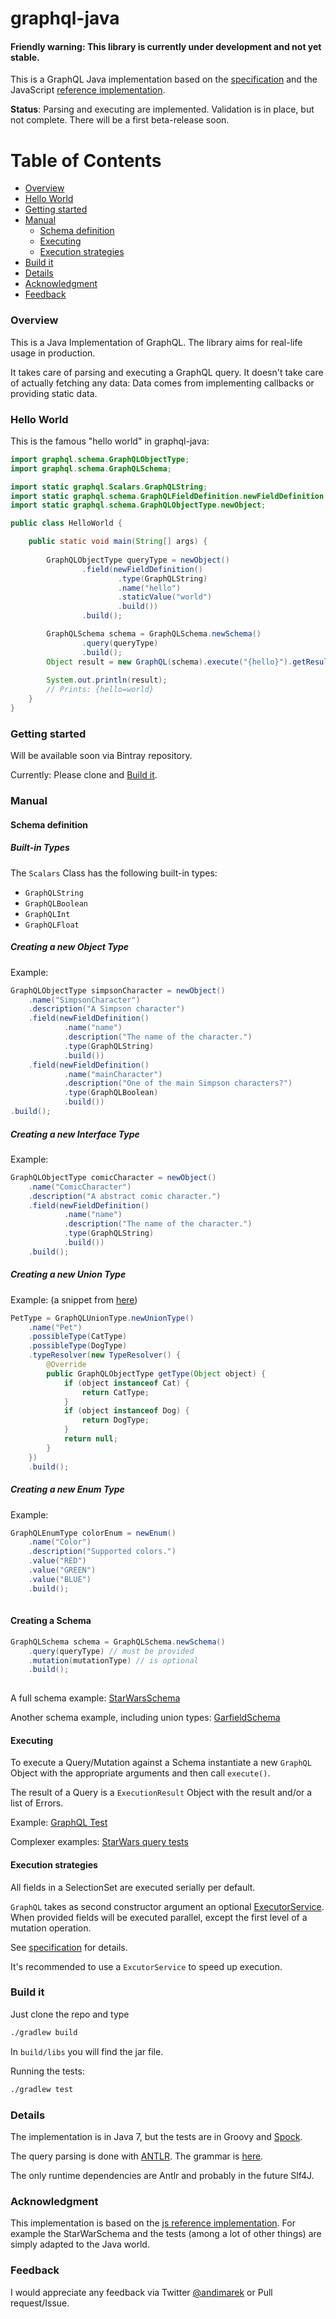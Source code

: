 # graphql-java

#### Friendly warning: This library is currently under development and not yet stable.     

This is a GraphQL Java implementation based on the [specification](https://github.com/facebook/graphql) 
and the JavaScript [reference implementation](https://github.com/graphql/graphql-js).
 

**Status**: Parsing and executing are implemented. Validation is in place, but not complete.
There will be a first beta-release soon.  

# Table of Contents
 
- [Overview](#overview)
- [Hello World](#hello-world)
- [Getting started](#getting-started)
- [Manual](#manual)
    - [Schema definition](#schema-definition)
    - [Executing](#executing)
    - [Execution strategies](#execution-strategies)
- [Build it](#build-it)
- [Details](#details)
- [Acknowledgment](#acknowledgment)
- [Feedback](#feedback)
 

### Overview

This is a Java Implementation of GraphQL. The library aims for real-life usage in production. 
  
It takes care of parsing and executing a GraphQL query. It doesn't take care of actually fetching any data:
Data comes from implementing callbacks or providing static data.



### Hello World

This is the famous "hello world" in graphql-java: 

```java
import graphql.schema.GraphQLObjectType;
import graphql.schema.GraphQLSchema;

import static graphql.Scalars.GraphQLString;
import static graphql.schema.GraphQLFieldDefinition.newFieldDefinition;
import static graphql.schema.GraphQLObjectType.newObject;

public class HelloWorld {

    public static void main(String[] args) {
    
        GraphQLObjectType queryType = newObject()
                .field(newFieldDefinition()
                        .type(GraphQLString)
                        .name("hello")
                        .staticValue("world")
                        .build())
                .build();

        GraphQLSchema schema = GraphQLSchema.newSchema()
                .query(queryType)
                .build();
        Object result = new GraphQL(schema).execute("{hello}").getResult();
        
        System.out.println(result);
        // Prints: {hello=world}
    }
}
```

### Getting started

Will be available soon via Bintray repository.

Currently: Please clone and [Build it](#build-it).
 
  
### Manual
  
#### Schema definition

##### Built-in Types

The `Scalars` Class has the following built-in types:

* `GraphQLString`
* `GraphQLBoolean`
* `GraphQLInt`
* `GraphQLFloat`

##### Creating a new Object Type

Example:
```java
GraphQLObjectType simpsonCharacter = newObject()
    .name("SimpsonCharacter")
    .description("A Simpson character")
    .field(newFieldDefinition()
            .name("name")
            .description("The name of the character.")
            .type(GraphQLString)
            .build())
    .field(newFieldDefinition()
            .name("mainCharacter")
            .description("One of the main Simpson characters?")
            .type(GraphQLBoolean)
            .build())                    
.build();

```

##### Creating a new Interface Type

Example:
```java
GraphQLObjectType comicCharacter = newObject()
    .name("ComicCharacter")
    .description("A abstract comic character.")
    .field(newFieldDefinition()
            .name("name")
            .description("The name of the character.")
            .type(GraphQLString)
            .build())
    .build();

```

##### Creating a new Union Type

Example: (a snippet from [here](src/test/groovy/graphql/GarfieldSchema.java))
```java
PetType = GraphQLUnionType.newUnionType()
    .name("Pet")
    .possibleType(CatType)
    .possibleType(DogType)
    .typeResolver(new TypeResolver() {
        @Override
        public GraphQLObjectType getType(Object object) {
            if (object instanceof Cat) {
                return CatType;
            }
            if (object instanceof Dog) {
                return DogType;
            }
            return null;
        }
    })
    .build();
```

##### Creating a new Enum Type

Example:
```java
GraphQLEnumType colorEnum = newEnum()
    .name("Color")
    .description("Supported colors.")
    .value("RED")
    .value("GREEN")
    .value("BLUE")
    .build();
       
```

#### Creating a Schema

```java
GraphQLSchema schema = GraphQLSchema.newSchema()
    .query(queryType) // must be provided
    .mutation(mutationType) // is optional
    .build();
            
```


A full schema example: [StarWarsSchema](src/test/groovy/graphql/StarWarsSchema.java)

Another schema example, including union types: [GarfieldSchema](src/test/groovy/graphql/GarfieldSchema.java) 

#### Executing 

To execute a Query/Mutation against a Schema instantiate a new `GraphQL` Object with the appropriate arguments and then call `execute()`.
 
The result of a Query is a `ExecutionResult` Object with the result and/or a list of Errors.

Example: [GraphQL Test](src/test/groovy/graphql/GraphQLTest.groovy)

Complexer examples: [StarWars query tests](src/test/groovy/graphql/StarWarsQueryTest.groovy)


#### Execution strategies

All fields in a SelectionSet are executed serially per default. 

`GraphQL` takes as second constructor argument an optional [ExecutorService](http://docs.oracle.com/javase/7/docs/api/java/util/concurrent/ExecutorService.html).
When provided fields will be executed parallel, except the first level of a mutation operation.

See [specification](http://facebook.github.io/graphql/#sec-Normal-evaluation) for details.

It's recommended to use a `ExcutorService` to speed up execution.


### Build it 

Just clone the repo and type 

```sh
./gradlew build
```

In `build/libs` you will find the jar file.

Running the tests:

```sh
./gradlew test
```



### Details

The implementation is in Java 7, but the tests are in Groovy and [Spock](https://github.com/spockframework/spock).

The query parsing is done with [ANTLR](http://www.antlr.org). The grammar is [here](src/main/grammar/Graphql.g4).

The only runtime dependencies are Antlr and probably in the future Slf4J.
 
### Acknowledgment

This implementation is based on the [js reference implementation](https://github.com/graphql/graphql-js).
For example the StarWarSchema and the tests (among a lot of other things) are simply adapted to the Java world.
 
### Feedback

I would appreciate any feedback via Twitter [@andimarek](https://twitter.com/andimarek) or Pull request/Issue.



